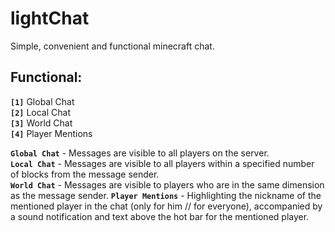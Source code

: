 # lightChat
Simple, convenient and functional minecraft chat.
## Functional:
**`[1]`** Global Chat  
**`[2]`** Local Chat  
**`[3]`** World Chat  
**`[4]`** Player Mentions  

**`Global Chat`** - Messages are visible to all players on the server.  
**`Local Chat`** - Messages are visible to all players within a specified number of blocks from the message sender.  
**`World Chat`** - Messages are visible to players who are in the same dimension as the message sender.
**`Player Mentions`** - Highlighting the nickname of the mentioned player in the chat (only for him // for everyone), accompanied by a sound notification and text above the hot bar for the mentioned player.  
